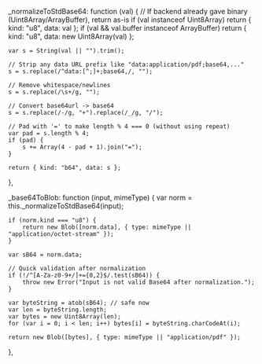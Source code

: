 _normalizeToStdBase64: function (val) {
    // If backend already gave binary (Uint8Array/ArrayBuffer), return as-is
    if (val instanceof Uint8Array) return { kind: "u8", data: val };
    if (val && val.buffer instanceof ArrayBuffer) return { kind: "u8", data: new Uint8Array(val) };

    var s = String(val || "").trim();

    // Strip any data URL prefix like "data:application/pdf;base64,..."
    s = s.replace(/^data:[^;]+;base64,/, "");

    // Remove whitespace/newlines
    s = s.replace(/\s+/g, "");

    // Convert base64url -> base64
    s = s.replace(/-/g, "+").replace(/_/g, "/");

    // Pad with '=' to make length % 4 === 0 (without using repeat)
    var pad = s.length % 4;
    if (pad) {
        s += Array(4 - pad + 1).join("=");
    }

    return { kind: "b64", data: s };
},

_base64ToBlob: function (input, mimeType) {
    var norm = this._normalizeToStdBase64(input);

    if (norm.kind === "u8") {
        return new Blob([norm.data], { type: mimeType || "application/octet-stream" });
    }

    var sB64 = norm.data;

    // Quick validation after normalization
    if (!/^[A-Za-z0-9+/]+={0,2}$/.test(sB64)) {
        throw new Error("Input is not valid Base64 after normalization.");
    }

    var byteString = atob(sB64); // safe now
    var len = byteString.length;
    var bytes = new Uint8Array(len);
    for (var i = 0; i < len; i++) bytes[i] = byteString.charCodeAt(i);

    return new Blob([bytes], { type: mimeType || "application/pdf" });
},
